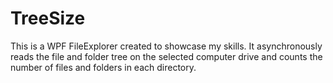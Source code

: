 # TreeSize
This is a WPF FileExplorer created to showcase my skills. 
It asynchronously reads the file and folder tree on the selected computer drive and counts the number of files and folders in each directory.
